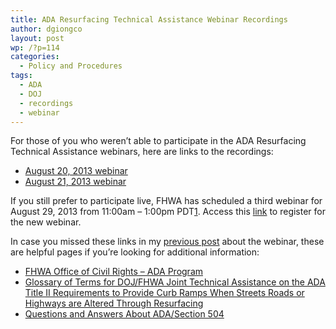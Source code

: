 ```yaml
---
title: ADA Resurfacing Technical Assistance Webinar Recordings
author: dgiongco
layout: post
wp: /?p=114
categories:
  - Policy and Procedures
tags:
  - ADA
  - DOJ
  - recordings
  - webinar
---
```

For those of you who weren’t able to participate in the ADA Resurfacing Technical Assistance webinars, here are links to the recordings:

*   [August 20, 2013 webinar][1]
*   [August 21, 2013 webinar][1]

If you still prefer to participate live, FHWA has scheduled a third webinar for August 29, 2013 from 11:00am &#8211; 1:00pm PDT<a class="footnote" id="fnref:1" title="see footnote" href="#fn:1">[1]</a>. Access this [link][2] to register for the new webinar.

In case you missed these links in my [previous post][3] about the webinar, these are helpful pages if you’re looking for additional information:

*   [FHWA Office of Civil Rights &#8211; ADA Program][4]
*   [Glossary of Terms for DOJ/FHWA Joint Technical Assistance on the ADA Title II Requirements to Provide Curb Ramps When Streets Roads or Highways are Altered Through Resurfacing][5]
*   [Questions and Answers About ADA/Section 504][6]

[^1]:    This session will have the same technical content as the previous webinars. 
    <a class="reversefootnote" title="return to article" href="#fnref:1"> ↩</a>

 [1]: http://connectdot.connectsolutions.com/p7r08bvr75l/
 [2]: http://www.nhi.fhwa.dot.gov/resources/webconference/web_conf_learner_reg.aspx?webconfid=26493
 [3]: /blog/2013/08/21/curb-ramps-alterations-vs-maintenance "Curb Ramps &ndash; Alterations vs. Maintenance"
 [4]: http://www.fhwa.dot.gov/civilrights/programs/ada.cfm
 [5]: http://www.fhwa.dot.gov/civilrights/programs/doj_fhwa_ta_glossary.cfm
 [6]: http://www.fhwa.dot.gov/civilrights/programs/ada_sect504qa.cfm